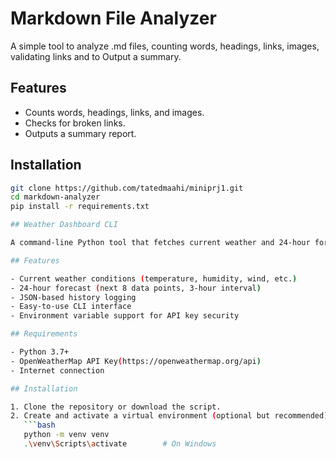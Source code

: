# Markdown File Analyzer

A simple tool to analyze .md files, counting words, headings, links, images, validating links and to Output a summary.

## Features
- Counts words, headings, links, and images.
- Checks for broken links.
- Outputs a summary report.

## Installation
```bash
git clone https://github.com/tatedmaahi/miniprj1.git
cd markdown-analyzer
pip install -r requirements.txt 

## Weather Dashboard CLI

A command-line Python tool that fetches current weather and 24-hour forecasts for any city using the OpenWeatherMap API. It also maintains a local history of past queries.

## Features

- Current weather conditions (temperature, humidity, wind, etc.)
- 24-hour forecast (next 8 data points, 3-hour interval)
- JSON-based history logging
- Easy-to-use CLI interface
- Environment variable support for API key security

## Requirements

- Python 3.7+
- OpenWeatherMap API Key(https://openweathermap.org/api)
- Internet connection

## Installation

1. Clone the repository or download the script.
2. Create and activate a virtual environment (optional but recommended):
   ```bash
   python -m venv venv
   .\venv\Scripts\activate        # On Windows